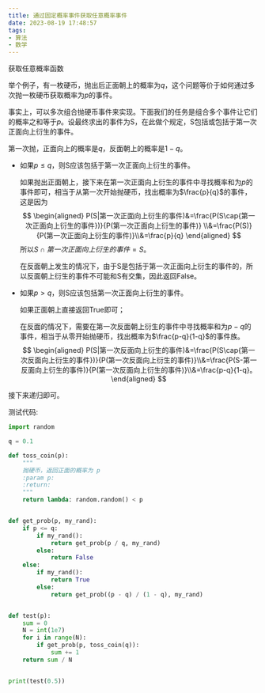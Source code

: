 ```yaml
---
title: 通过固定概率事件获取任意概率事件
date: 2023-08-19 17:48:57
tags:
- 算法
- 数学
---
```


获取任意概率函数

<!--more-->

举个例子，有一枚硬币，抛出后正面朝上的概率为$q$，这个问题等价于如何通过多次抛一枚硬币获取概率为$p$的事件。

事实上，可以多次组合抛硬币事件来实现。下面我们的任务是组合多个事件让它们的概率之和等于$p$。设最终求出的事件为S，在此做个规定，S包括或包括于第一次正面向上衍生的事件。

第一次抛，正面向上的概率是$q$，反面朝上的概率是$1-q$。

- 如果$p\leq q$，则S应该包括于第一次正面向上衍生的事件。

  如果抛出正面朝上，接下来在第一次正面向上衍生的事件中寻找概率和为$p$的事件即可，相当于从第一次开始抛硬币，找出概率为$\frac{p}{q}$的事件，这是因为
  $$
  \begin{aligned}
  P(S|第一次正面向上衍生的事件)&=\frac{P(S\cap{第一次正面向上衍生的事件})}{P(第一次正面向上衍生的事件)} \\&=\frac{P(S)}{P(第一次正面向上衍生的事件)}\\&=\frac{p}{q}
  \end{aligned}
  $$
  所以$S\cap{第一次正面向上衍生的事件}=S$。

  在反面朝上发生的情况下，由于S是包括于第一次正面向上衍生的事件的，所以反面朝上衍生的事件不可能和S有交集，因此返回False。

- 如果$p>q$，则S应该包括第一次正面向上衍生的事件。

  如果正面朝上直接返回True即可；

  在反面的情况下，需要在第一次反面朝上衍生的事件中寻找概率和为$p-q$的事件，相当于从零开始抛硬币，找出概率为$\frac{p-q}{1-q}$的事件族。
  $$
  \begin{aligned}
  P(S|第一次反面向上衍生的事件)&=\frac{P(S\cap{第一次反面向上衍生的事件})}{P(第一次反面向上衍生的事件)}\\&=\frac{P(S-第一反面向上衍生的事件)}{P(第一次反面向上衍生的事件)}\\&=\frac{p-q}{1-q}。
  \end{aligned}
  $$
  

接下来递归即可。

测试代码:

```python
import random

q = 0.1

def toss_coin(p):
    """
    抛硬币，返回正面的概率为 p
    :param p:
    :return:
    """
    return lambda: random.random() < p


def get_prob(p, my_rand):
    if p <= q:
        if my_rand():
            return get_prob(p / q, my_rand)
        else:
            return False
    else:
        if my_rand():
            return True
        else:
            return get_prob((p - q) / (1 - q), my_rand)


def test(p):
    sum = 0
    N = int(1e7)
    for i in range(N):
        if get_prob(p, toss_coin(q)):
            sum += 1
    return sum / N


print(test(0.5))
```




